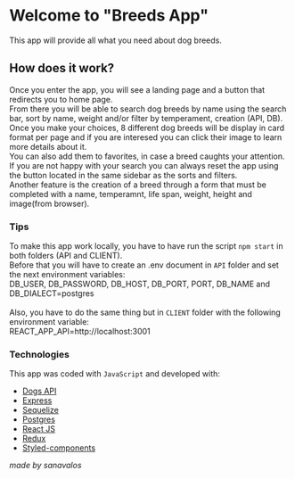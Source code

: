 # Welcome to "Breeds App"

This app will provide all what you need about dog breeds.

## How does it work?

Once you enter the app, you will see a landing page and a button that redirects you to home page. <br/>
From there you will be able to search dog breeds by name using the search bar, sort by name, weight and/or filter by temperament, creation (API, DB). <br/>
Once you make your choices, 8 different dog breeds will be display in card format per page and if you are interesed you can click their image to learn more details about it. <br/>
You can also add them to favorites, in case a breed caughts your attention.<br/>
If you are not happy with your search you can always reset the app using the button located in the same sidebar as the sorts and filters.<br/>
Another feature is the creation of a breed through a form that must be completed with a name, temperamnt, life span, weight, height and image(from browser).<br/>

### Tips

To make this app work locally, you have to have run the script `npm start` in both folders (API and CLIENT).<br/>
Before that you will have to create an .env document in `API` folder and set the next environment variables:<br/>
DB_USER, DB_PASSWORD, DB_HOST, DB_PORT, PORT, DB_NAME and DB_DIALECT=postgres<br/><br/>
Also, you have to do the same thing but in `CLIENT` folder with the following environment variable:<br/>
REACT_APP_API=http://localhost:3001

### Technologies

This app was coded with `JavaScript` and developed with:

- [Dogs API](https://thedogapi.com/)
- [Express](https://expressjs.com)
- [Sequelize](https://sequelize.org)
- [Postgres](https://www.postgresql.org)
- [React JS](https://reactjs.org)
- [Redux](https://redux.js.org)
- [Styled-components](https://styled-components.com)

_made by sanavalos_
